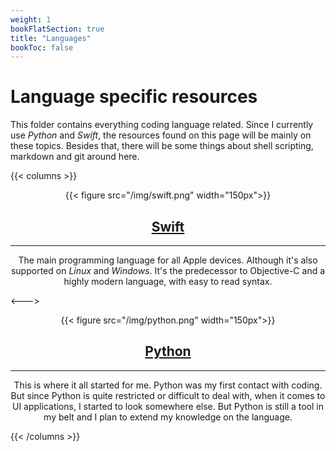 ```yaml
---
weight: 1
bookFlatSection: true
title: "Languages"
bookToc: false
---
```


# Language specific resources

This folder contains everything coding language related. Since I currently use *Python* and *Swift*, the resources found on this page will be mainly on these topics. Besides that, there will be some things about shell scripting, markdown and git around here.

{{< columns >}}

<div align="center">
{{< figure src="/img/swift.png" width="150px">}}

## [Swift](/docs/languages/swift)

---

The main programming language for all Apple devices. Although it's also supported on *Linux* and *Windows*. It's the predecessor to Objective-C and a highly modern language, with easy to read syntax.

</div>

<--->

<div align="center">
{{< figure src="/img/python.png" width="150px">}}

## [Python](/docs/languages/python)

---

This is where it all started for me. Python was my first contact with coding. But since Python is quite restricted or difficult to deal with, when it comes to UI applications, I started to look somewhere else. But Python is still a tool in my belt and I plan to extend my knowledge on the language.

</div>

{{< /columns >}}
